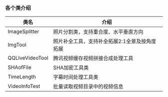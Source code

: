 ### 各个类介绍
| 类名 | 介绍 | 
| --- | --- | 
| ImageSplitter | 照片分割类，支持重合度、水平垂直方向 | 
| ImgTool | 照片补全工具，支持补全拓展2:1全景及按角度拓展 |
| QQLIveVideoTool | 腾讯视频缓存视频拼接合成处理工具 |
| SHAofFile | SHA加密工具类 |
| TimeLength | 字幕时间处理工具类 |
| VideoInfoTest | 批量读取视频目录中的视频信息 |
